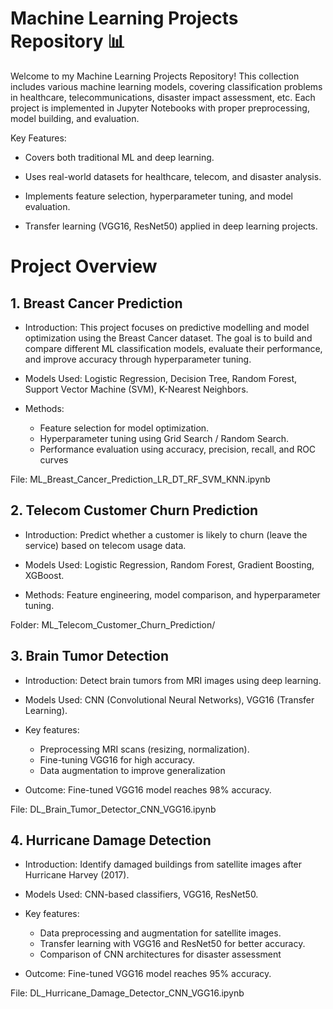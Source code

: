 # Machine Learning Projects Repository 📊

Welcome to my Machine Learning Projects Repository! This collection includes various machine learning models, covering classification problems in healthcare, telecommunications, disaster impact assessment, etc. Each project is implemented in Jupyter Notebooks with proper preprocessing, model building, and evaluation.

Key Features:

- Covers both traditional ML and deep learning.

- Uses real-world datasets for healthcare, telecom, and disaster analysis.

- Implements feature selection, hyperparameter tuning, and model evaluation.

- Transfer learning (VGG16, ResNet50) applied in deep learning projects.

# Project Overview

## 1. Breast Cancer Prediction

- Introduction: This project focuses on predictive modelling and model optimization using the Breast Cancer dataset. The goal is to build and compare different ML classification models, evaluate their performance, and improve accuracy through hyperparameter tuning.

- Models Used: Logistic Regression, Decision Tree, Random Forest, Support Vector Machine (SVM), K-Nearest Neighbors.

- Methods:
    - Feature selection for model optimization.
    - Hyperparameter tuning using Grid Search / Random Search.
    - Performance evaluation using accuracy, precision, recall, and ROC curves

File: ML_Breast_Cancer_Prediction_LR_DT_RF_SVM_KNN.ipynb

## 2. Telecom Customer Churn Prediction

- Introduction: Predict whether a customer is likely to churn (leave the service) based on telecom usage data.

- Models Used: Logistic Regression, Random Forest, Gradient Boosting, XGBoost.

- Methods: Feature engineering, model comparison, and hyperparameter tuning.

 Folder: ML_Telecom_Customer_Churn_Prediction/

## 3. Brain Tumor Detection

- Introduction: Detect brain tumors from MRI images using deep learning.

- Models Used: CNN (Convolutional Neural Networks), VGG16 (Transfer Learning).

- Key features: 
   - Preprocessing MRI scans (resizing, normalization).
   - Fine-tuning VGG16 for high accuracy.
   - Data augmentation to improve generalization

- Outcome: Fine-tuned VGG16 model reaches 98% accuracy.

File: DL_Brain_Tumor_Detector_CNN_VGG16.ipynb

## 4. Hurricane Damage Detection

- Introduction: Identify damaged buildings from satellite images after Hurricane Harvey (2017).

- Models Used: CNN-based classifiers, VGG16, ResNet50.

- Key features:
   - Data preprocessing and augmentation for satellite images.
   - Transfer learning with VGG16 and ResNet50 for better accuracy.
   - Comparison of CNN architectures for disaster assessment

- Outcome: Fine-tuned VGG16 model reaches 95% accuracy.

File: DL_Hurricane_Damage_Detector_CNN_VGG16.ipynb










